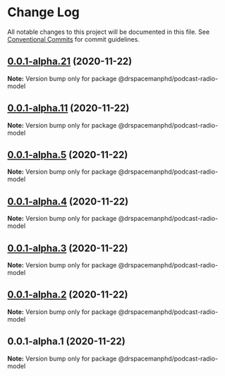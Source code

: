 # Change Log

All notable changes to this project will be documented in this file.
See [Conventional Commits](https://conventionalcommits.org) for commit guidelines.

## [0.0.1-alpha.21](https://github.com/drspacemanphd/podcast-radio-web/compare/@drspacemanphd/podcast-radio-model@0.0.1-alpha.11...@drspacemanphd/podcast-radio-model@0.0.1-alpha.21) (2020-11-22)

**Note:** Version bump only for package @drspacemanphd/podcast-radio-model





## [0.0.1-alpha.11](https://github.com/drspacemanphd/podcast-radio-web/compare/@drspacemanphd/podcast-radio-model@0.0.1-alpha.5...@drspacemanphd/podcast-radio-model@0.0.1-alpha.11) (2020-11-22)

**Note:** Version bump only for package @drspacemanphd/podcast-radio-model





## [0.0.1-alpha.5](https://github.com/drspacemanphd/podcast-radio-web/compare/@drspacemanphd/podcast-radio-model@0.0.1-alpha.4...@drspacemanphd/podcast-radio-model@0.0.1-alpha.5) (2020-11-22)

**Note:** Version bump only for package @drspacemanphd/podcast-radio-model





## [0.0.1-alpha.4](https://github.com/drspacemanphd/podcast-radio-web/compare/@drspacemanphd/podcast-radio-model@0.0.1-alpha.3...@drspacemanphd/podcast-radio-model@0.0.1-alpha.4) (2020-11-22)

**Note:** Version bump only for package @drspacemanphd/podcast-radio-model





## [0.0.1-alpha.3](https://github.com/drspacemanphd/podcast-radio-web/compare/@drspacemanphd/podcast-radio-model@0.0.1-alpha.2...@drspacemanphd/podcast-radio-model@0.0.1-alpha.3) (2020-11-22)

**Note:** Version bump only for package @drspacemanphd/podcast-radio-model





## [0.0.1-alpha.2](https://github.com/drspacemanphd/podcast-radio-web/compare/@drspacemanphd/podcast-radio-model@0.0.1-alpha.1...@drspacemanphd/podcast-radio-model@0.0.1-alpha.2) (2020-11-22)

**Note:** Version bump only for package @drspacemanphd/podcast-radio-model





## 0.0.1-alpha.1 (2020-11-22)

**Note:** Version bump only for package @drspacemanphd/podcast-radio-model
